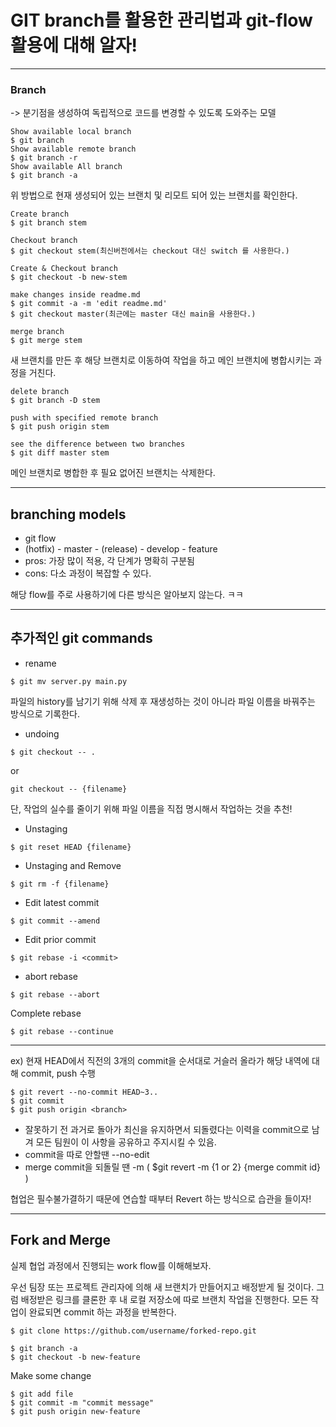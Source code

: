 # GIT branch를 활용한 관리법과 git-flow 활용에 대해 알자!

---

### Branch   
-> 분기점을 생성하여 독립적으로 코드를 변경할 수 있도록 도와주는 모델

```
Show available local branch
$ git branch
Show available remote branch
$ git branch -r
Show available All branch
$ git branch -a
```

위 방법으로 현재 생성되어 있는 브랜치 및 리모트 되어 있는 브랜치를 확인한다.

```
Create branch
$ git branch stem

Checkout branch
$ git checkout stem(최신버전에서는 checkout 대신 switch 를 사용한다.)

Create & Checkout branch
$ git checkout -b new-stem

make changes inside readme.md
$ git commit -a -m 'edit readme.md'
$ git checkout master(최근에는 master 대신 main을 사용한다.)

merge branch
$ git merge stem
```

새 브랜치를 만든 후 해당 브랜치로 이동하여 작업을 하고 메인 브랜치에 병합시키는 과정을 거친다.

```
delete branch
$ git branch -D stem

push with specified remote branch
$ git push origin stem

see the difference between two branches
$ git diff master stem
```
메인 브랜치로 병합한 후 필요 없어진 브랜치는 삭제한다.

---

## branching models

 - git flow
  - (hotfix) - master - (release) - develop - feature
  - pros: 가장 많이 적용, 각 단계가 명확히 구분됨
  - cons: 다소 과정이 복잡할 수 있다.

해당 flow를 주로 사용하기에 다른 방식은 알아보지 않는다. ㅋㅋ

---

## 추가적인 git commands

- rename
```
$ git mv server.py main.py
```
파일의 history를 남기기 위해 삭제 후 재생성하는 것이 아니라 파일 이름을 바꿔주는 방식으로 기록한다.

- undoing
```
$ git checkout -- . 
```
or 
```
git checkout -- {filename}
```
단, 작업의 실수를 줄이기 위해 파일 이름을 직접 명시해서 작업하는 것을 추천!

- Unstaging
```
$ git reset HEAD {filename}
```

- Unstaging and Remove
```
$ git rm -f {filename}
```

- Edit latest commit
```
$ git commit --amend
```

- Edit prior commit
```
$ git rebase -i <commit>
```

- abort rebase
```
$ git rebase --abort
```

Complete rebase
```
$ git rebase --continue
```

---

ex) 현재 HEAD에서 직전의 3개의 commit을 순서대로 거슬러 올라가 해당 내역에 대해
commit, push 수행
```
$ git revert --no-commit HEAD~3..
$ git commit
$ git push origin <branch>
```
- 잘못하기 전 과거로 돌아가 최신을 유지하면서 되돌렸다는 이력을 commit으로 남겨 모든 팀원이 이 사항을 공유하고 주지시킬 수 있음.  
- commit을 따로 안할땐 --no-edit  
- merge commit을 되돌릴 땐 -m ( $git revert -m {1 or 2} {merge commit id} )  

협업은 필수불가결하기 때문에 연습할 때부터 Revert 하는 방식으로 습관을 들이자!

---

## Fork and Merge

실제 협업 과정에서 진행되는 work flow를 이해해보자.

우선 팀장 또는 프로젝트 관리자에 의해 새 브랜치가 만들어지고 배정받게 될 것이다. 그럼 배정받은 링크를 클론한 후 내 로컬 저장소에 따로 브랜치 작업을 진행한다. 모든 작업이 완료되면 commit 하는 과정을 반복한다.

```
$ git clone https://github.com/username/forked-repo.git

$ git branch -a
$ git checkout -b new-feature
```

Make some change
```
$ git add file
$ git commit -m "commit message"
$ git push origin new-feature
```


